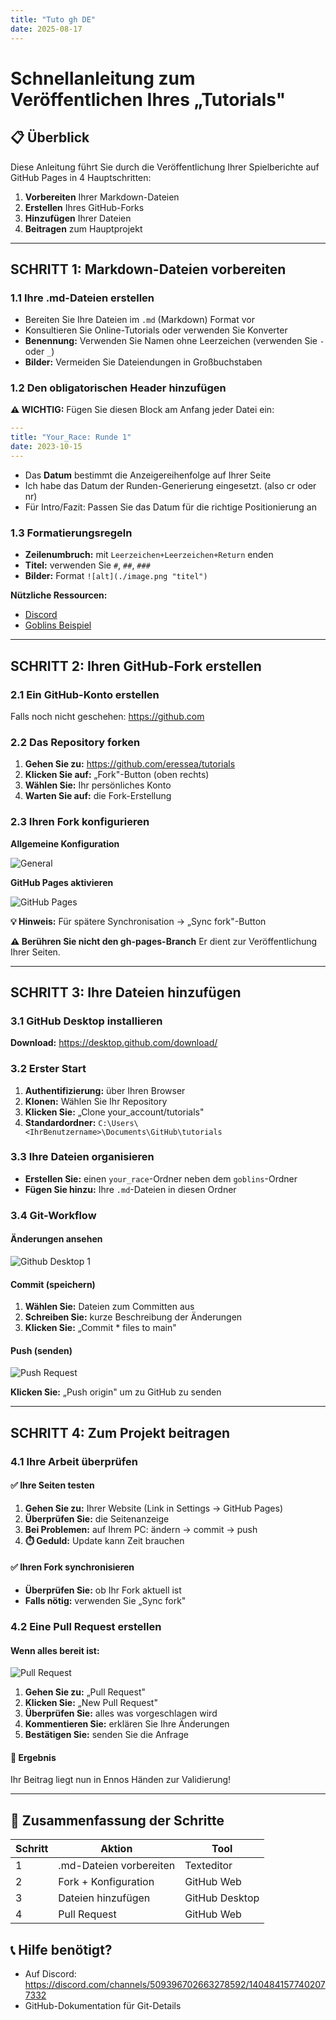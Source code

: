 ```yaml
---
title: "Tuto gh DE"
date: 2025-08-17
---
```

# Schnellanleitung zum Veröffentlichen Ihres „Tutorials"

## 📋 Überblick

Diese Anleitung führt Sie durch die Veröffentlichung Ihrer Spielberichte auf GitHub Pages in 4 Hauptschritten:

1. **Vorbereiten** Ihrer Markdown-Dateien
2. **Erstellen** Ihres GitHub-Forks  
3. **Hinzufügen** Ihrer Dateien
4. **Beitragen** zum Hauptprojekt

---

## SCHRITT 1: Markdown-Dateien vorbereiten

### 1.1 Ihre .md-Dateien erstellen

- Bereiten Sie Ihre Dateien im `.md` (Markdown) Format vor
- Konsultieren Sie Online-Tutorials oder verwenden Sie Konverter
- **Benennung:** Verwenden Sie Namen ohne Leerzeichen (verwenden Sie `-` oder `_`)
- **Bilder:** Vermeiden Sie Dateiendungen in Großbuchstaben

### 1.2 Den obligatorischen Header hinzufügen

**⚠️ WICHTIG:** Fügen Sie diesen Block am Anfang jeder Datei ein:

```yaml
---
title: "Your_Race: Runde 1"
date: 2023-10-15
---
```

- Das **Datum** bestimmt die Anzeigereihenfolge auf Ihrer Seite
- Ich habe das Datum der Runden-Generierung eingesetzt. (also cr oder nr)
- Für Intro/Fazit: Passen Sie das Datum für die richtige Positionierung an

### 1.3 Formatierungsregeln

- **Zeilenumbruch:** mit `Leerzeichen+Leerzeichen+Return` enden
- **Titel:** verwenden Sie `#`, `##`, `###`
- **Bilder:** Format `![alt](./image.png "titel")`

**Nützliche Ressourcen:**
- [Discord](https://discord.com/channels/509396702663278592/1193551778952781846/1404064429024346177)
- [Goblins Beispiel](https://eressea.github.io/tutorials/goblins/)

---

## SCHRITT 2: Ihren GitHub-Fork erstellen

### 2.1 Ein GitHub-Konto erstellen
Falls noch nicht geschehen: https://github.com

### 2.2 Das Repository forken

1. **Gehen Sie zu:** https://github.com/eressea/tutorials
2. **Klicken Sie auf:** „Fork"-Button (oben rechts)
3. **Wählen Sie:** Ihr persönliches Konto
4. **Warten Sie auf:** die Fork-Erstellung

### 2.3 Ihren Fork konfigurieren

**Allgemeine Konfiguration**

![General](./tuto1.png "General")

**GitHub Pages aktivieren**

![GitHub Pages](./tuto2.png "GitHub Pages")

**💡 Hinweis:** Für spätere Synchronisation → „Sync fork"-Button

**⚠️ Berühren Sie nicht den gh-pages-Branch** Er dient zur Veröffentlichung Ihrer Seiten.

---

## SCHRITT 3: Ihre Dateien hinzufügen

### 3.1 GitHub Desktop installieren

**Download:** https://desktop.github.com/download/

### 3.2 Erster Start

1. **Authentifizierung:** über Ihren Browser
2. **Klonen:** Wählen Sie Ihr Repository
3. **Klicken Sie:** „Clone your_account/tutorials"
4. **Standardordner:** `C:\Users\<IhrBenutzername>\Documents\GitHub\tutorials`

### 3.3 Ihre Dateien organisieren

- **Erstellen Sie:** einen `your_race`-Ordner neben dem `goblins`-Ordner
- **Fügen Sie hinzu:** Ihre `.md`-Dateien in diesen Ordner

### 3.4 Git-Workflow

#### Änderungen ansehen
![Github Desktop 1](./tuto3.png "Github Desktop 1")

#### Commit (speichern)
1. **Wählen Sie:** Dateien zum Committen aus
2. **Schreiben Sie:** kurze Beschreibung der Änderungen
3. **Klicken Sie:** „Commit * files to main"

#### Push (senden)
![Push Request](./tuto4.png "Push Request")

**Klicken Sie:** „Push origin" um zu GitHub zu senden

---

## SCHRITT 4: Zum Projekt beitragen

### 4.1 Ihre Arbeit überprüfen

#### ✅ Ihre Seiten testen
1. **Gehen Sie zu:** Ihrer Website (Link in Settings → GitHub Pages)
2. **Überprüfen Sie:** die Seitenanzeige
3. **Bei Problemen:** auf Ihrem PC: ändern → commit → push
4. **⏱️ Geduld:** Update kann Zeit brauchen

#### ✅ Ihren Fork synchronisieren
- **Überprüfen Sie:** ob Ihr Fork aktuell ist
- **Falls nötig:** verwenden Sie „Sync fork"

### 4.2 Eine Pull Request erstellen

#### Wenn alles bereit ist:
![Pull Request](./tuto5.png "Pull Request")

1. **Gehen Sie zu:** „Pull Request"
2. **Klicken Sie:** „New Pull Request"
3. **Überprüfen Sie:** alles was vorgeschlagen wird
4. **Kommentieren Sie:** erklären Sie Ihre Änderungen
5. **Bestätigen Sie:** senden Sie die Anfrage

#### 🎉 Ergebnis
Ihr Beitrag liegt nun in Ennos Händen zur Validierung!

---

## 🚀 Zusammenfassung der Schritte

| Schritt | Aktion | Tool |
|---------|--------|------|
| 1 | .md-Dateien vorbereiten | Texteditor |
| 2 | Fork + Konfiguration | GitHub Web |
| 3 | Dateien hinzufügen | GitHub Desktop |
| 4 | Pull Request | GitHub Web |

## 📞 Hilfe benötigt?

- Auf Discord: https://discord.com/channels/509396702663278592/1404841577402077332
- GitHub-Dokumentation für Git-Details

